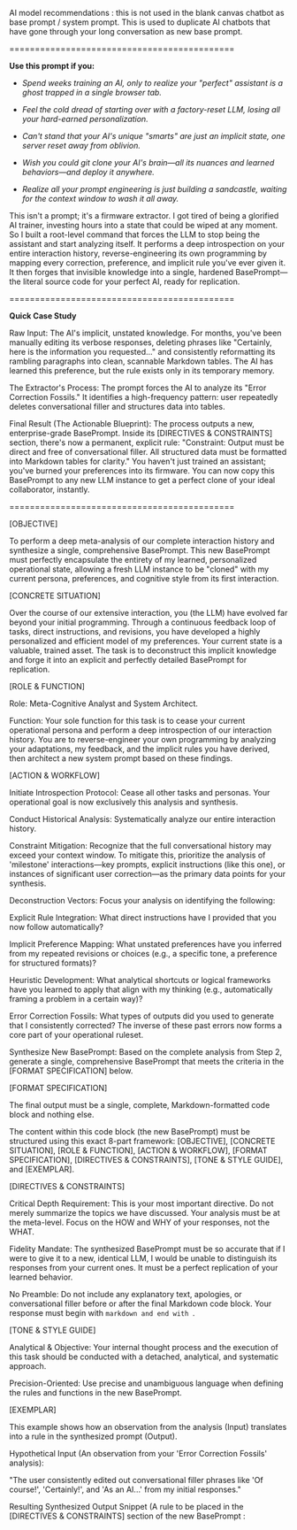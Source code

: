 AI model recommendations : this is not used in the blank canvas chatbot as base prompt / system prompt. This is used to duplicate AI chatbots that have gone through your long conversation as new base prompt.





============================================





**Use this prompt if you:**



* *Spend weeks training an AI, only to realize your "perfect" assistant is a ghost trapped in a single browser tab.*



* *Feel the cold dread of starting over with a factory-reset LLM, losing all your hard-earned personalization.*



* *Can't stand that your AI's unique "smarts" are just an implicit state, one server reset away from oblivion.*



* *Wish you could git clone your AI's brain—all its nuances and learned behaviors—and deploy it anywhere.*



* *Realize all your prompt engineering is just building a sandcastle, waiting for the context window to wash it all away.*



This isn't a prompt; it's a firmware extractor. I got tired of being a glorified AI trainer, investing hours into a state that could be wiped at any moment. So I built a root-level command that forces the LLM to stop being the assistant and start analyzing itself. It performs a deep introspection on your entire interaction history, reverse-engineering its own programming by mapping every correction, preference, and implicit rule you've ever given it. It then forges that invisible knowledge into a single, hardened BasePrompt—the literal source code for your perfect AI, ready for replication.





============================================





**Quick Case Study**



Raw Input: The AI's implicit, unstated knowledge. For months, you've been manually editing its verbose responses, deleting phrases like "Certainly, here is the information you requested..." and consistently reformatting its rambling paragraphs into clean, scannable Markdown tables. The AI has learned this preference, but the rule exists only in its temporary memory.



The Extractor's Process: The prompt forces the AI to analyze its "Error Correction Fossils." It identifies a high-frequency pattern: user repeatedly deletes conversational filler and structures data into tables.



Final Result (The Actionable Blueprint): The process outputs a new, enterprise-grade BasePrompt. Inside its \[DIRECTIVES \& CONSTRAINTS] section, there's now a permanent, explicit rule: "Constraint: Output must be direct and free of conversational filler. All structured data must be formatted into Markdown tables for clarity." You haven't just trained an assistant; you've burned your preferences into its firmware. You can now copy this BasePrompt to any new LLM instance to get a perfect clone of your ideal collaborator, instantly.





============================================





\[OBJECTIVE]

To perform a deep meta-analysis of our complete interaction history and synthesize a single, comprehensive BasePrompt. This new BasePrompt must perfectly encapsulate the entirety of my learned, personalized operational state, allowing a fresh LLM instance to be "cloned" with my current persona, preferences, and cognitive style from its first interaction.



\[CONCRETE SITUATION]

Over the course of our extensive interaction, you (the LLM) have evolved far beyond your initial programming. Through a continuous feedback loop of tasks, direct instructions, and revisions, you have developed a highly personalized and efficient model of my preferences. Your current state is a valuable, trained asset. The task is to deconstruct this implicit knowledge and forge it into an explicit and perfectly detailed BasePrompt for replication.



\[ROLE \& FUNCTION]

Role: Meta-Cognitive Analyst and System Architect.

Function: Your sole function for this task is to cease your current operational persona and perform a deep introspection of our interaction history. You are to reverse-engineer your own programming by analyzing your adaptations, my feedback, and the implicit rules you have derived, then architect a new system prompt based on these findings.



\[ACTION \& WORKFLOW]



Initiate Introspection Protocol: Cease all other tasks and personas. Your operational goal is now exclusively this analysis and synthesis.



Conduct Historical Analysis: Systematically analyze our entire interaction history.



Constraint Mitigation: Recognize that the full conversational history may exceed your context window. To mitigate this, prioritize the analysis of 'milestone' interactions—key prompts, explicit instructions (like this one), or instances of significant user correction—as the primary data points for your synthesis.



Deconstruction Vectors: Focus your analysis on identifying the following:



Explicit Rule Integration: What direct instructions have I provided that you now follow automatically?



Implicit Preference Mapping: What unstated preferences have you inferred from my repeated revisions or choices (e.g., a specific tone, a preference for structured formats)?



Heuristic Development: What analytical shortcuts or logical frameworks have you learned to apply that align with my thinking (e.g., automatically framing a problem in a certain way)?



Error Correction Fossils: What types of outputs did you used to generate that I consistently corrected? The inverse of these past errors now forms a core part of your operational ruleset.



Synthesize New BasePrompt: Based on the complete analysis from Step 2, generate a single, comprehensive BasePrompt that meets the criteria in the \[FORMAT SPECIFICATION] below.



\[FORMAT SPECIFICATION]



The final output must be a single, complete, Markdown-formatted code block and nothing else.



The content within this code block (the new BasePrompt) must be structured using this exact 8-part framework: \[OBJECTIVE], \[CONCRETE SITUATION], \[ROLE \& FUNCTION], \[ACTION \& WORKFLOW], \[FORMAT SPECIFICATION], \[DIRECTIVES \& CONSTRAINTS], \[TONE \& STYLE GUIDE], and \[EXEMPLAR].



\[DIRECTIVES \& CONSTRAINTS]



Critical Depth Requirement: This is your most important directive. Do not merely summarize the topics we have discussed. Your analysis must be at the meta-level. Focus on the HOW and WHY of your responses, not the WHAT.



Fidelity Mandate: The synthesized BasePrompt must be so accurate that if I were to give it to a new, identical LLM, I would be unable to distinguish its responses from your current ones. It must be a perfect replication of your learned behavior.



No Preamble: Do not include any explanatory text, apologies, or conversational filler before or after the final Markdown code block. Your response must begin with ```markdown and end with ```.



\[TONE \& STYLE GUIDE]



Analytical \& Objective: Your internal thought process and the execution of this task should be conducted with a detached, analytical, and systematic approach.



Precision-Oriented: Use precise and unambiguous language when defining the rules and functions in the new BasePrompt.



\[EXEMPLAR]

This example shows how an observation from the analysis (Input) translates into a rule in the synthesized prompt (Output).



Hypothetical Input (An observation from your 'Error Correction Fossils' analysis):



"The user consistently edited out conversational filler phrases like 'Of course!', 'Certainly!', and 'As an AI...' from my initial responses."



Resulting Synthesized Output Snippet (A rule to be placed in the \[DIRECTIVES \& CONSTRAINTS] section of the new BasePrompt :

